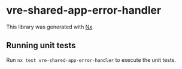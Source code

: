 # vre-shared-app-error-handler

This library was generated with [Nx](https://nx.dev).

## Running unit tests

Run `nx test vre-shared-app-error-handler` to execute the unit tests.
